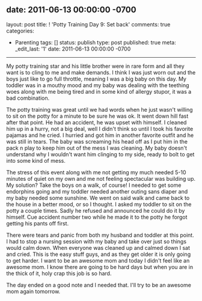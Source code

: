 date: 2011-06-13 00:00:00 -0700
---
layout: post
title: ! 'Potty Training Day 9: Set back'
comments: true
categories:
- Parenting
tags: []
status: publish
type: post
published: true
meta:
  _edit_last: '1'
date: 2011-06-13 00:00:00 -0700
---
My potty training star and his little brother were in rare form and all they want is to cling to me and make demands.  I think I was just worn out and the boys just like to go full throttle, meaning I was a big baby on this day.  My toddler was in a mouthy mood and my baby was dealing with the teething woes along with me being tired and in some kind of allergy stupor, it was a bad combination.  

The potty training was great until we had words when he just wasn't willing to sit on the potty for a minute to be sure he was ok.  It went down hill fast after that point.  He had an accident, he was upset with himself.  I cleaned him up in a hurry, not a big deal, well I didn't think so until I took his favorite pajamas and he cried.  I hurried and got him in another favorite outfit and he was still in tears.  The baby was screaming his head off as I put him in the pack n play to keep him out of the mess I was cleaning.  My baby doesn't understand why I wouldn't want him clinging to my side, ready to bolt to get into some kind of mess.

The stress of this event along with me not getting my much needed 5-10 minutes of quiet on my own and me not feeling spectacular was building up.  My solution?  Take the boys on a walk, of course!  I needed to get some endorphins going and my toddler needed another outing sans diaper and my baby needed some sunshine.  We went on said walk and came back to the house in a better mood, or so I thought.  I asked my toddler to sit on the potty a couple times.  Sadly he refused and announced he could do it by himself.  Cue accident number two while he made it to the potty he forgot getting his pants off first.  

There were tears and panic from both my husband and toddler at this point.  I had to stop a nursing session with my baby and take over just so things would calm down.  When everyone was cleaned up and calmed down I sat and cried.  This is the easy stuff guys, and as they get older it is only going to get harder.  I want to be an awesome mom and today I didn't feel like an awesome mom.  I know there are going to be hard days but when you are in the thick of it, holy crap this job is so hard.

The day ended on a good note and I needed that.  I'll try to be an awesome mom again tomorrow. 
